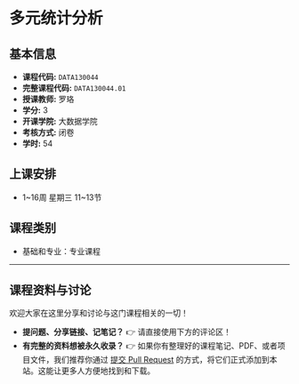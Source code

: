 # 多元统计分析

## 基本信息

- **课程代码:** `DATA130044`
- **完整课程代码:** `DATA130044.01`
- **授课教师:** 罗珞
- **学分:** 3
- **开课学院:** 大数据学院
- **考核方式:** 闭卷
- **学时:** 54

## 上课安排

- 1~16周 星期三 11~13节

## 课程类别

- 基础和专业：专业课程

---

## 课程资料与讨论

欢迎大家在这里分享和讨论与这门课程相关的一切！

*   **提问题、分享链接、记笔记？** 👉 请直接使用下方的评论区！
*   **有完整的资料想被永久收录？** 👉 如果你有整理好的课程笔记、PDF、或者项目文件，我们推荐你通过 [提交 Pull Request](https://github.com/cedric1902666/fudan-ds-info/pulls) 的方式，将它们正式添加到本站。这能让更多人方便地找到和下载。